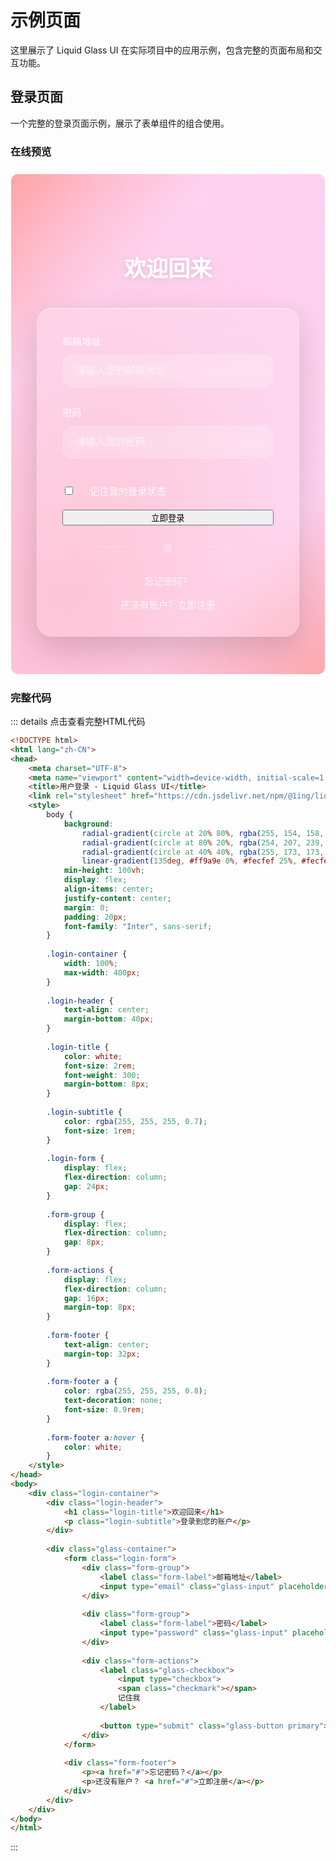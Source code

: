 # 示例页面

这里展示了 Liquid Glass UI 在实际项目中的应用示例，包含完整的页面布局和交互功能。

<link rel="stylesheet" href="https://cdn.jsdelivr.net/npm/@1ing/liquid-glass-ui@latest/liquid-glass-ui.css">

## 登录页面

一个完整的登录页面示例，展示了表单组件的组合使用。

### 在线预览

<div style="margin: 24px 0; border: 1px solid rgba(255, 255, 255, 0.1); border-radius: 12px; overflow: hidden;">
  <iframe 
    srcdoc='<!DOCTYPE html>
<html lang="zh-CN">
<head>
    <meta charset="UTF-8">
    <meta name="viewport" content="width=device-width, initial-scale=1.0">
    <title>用户登录 - Liquid Glass UI</title>
    <link rel="stylesheet" href="https://cdn.jsdelivr.net/npm/@1ing/liquid-glass-ui@latest/liquid-glass-ui.css">
    <style>
        @import url("https://fonts.googleapis.com/css2?family=Inter:wght@300;400;500;600&display=swap");
        
        * {
            font-family: "Inter", sans-serif;
        }
        
        body {
            background: 
                radial-gradient(circle at 20% 80%, rgba(255, 154, 158, 0.4) 0%, transparent 50%),
                radial-gradient(circle at 80% 20%, rgba(254, 207, 239, 0.6) 0%, transparent 50%),
                radial-gradient(circle at 40% 40%, rgba(255, 173, 173, 0.3) 0%, transparent 50%),
                linear-gradient(135deg, #ff9a9e 0%, #fecfef 25%, #fecfef 75%, #ff9a9e 100%);
            min-height: 100vh;
            display: flex;
            align-items: center;
            justify-content: center;
            margin: 0;
            padding: 20px;
            position: relative;
            overflow: hidden;
        }
        
        body::before {
            content: "";
            position: absolute;
            top: -50%;
            left: -50%;
            width: 200%;
            height: 200%;
            background: 
                radial-gradient(circle at 25% 25%, rgba(255, 255, 255, 0.1) 0%, transparent 50%),
                radial-gradient(circle at 75% 75%, rgba(255, 255, 255, 0.08) 0%, transparent 50%);
            animation: float 20s ease-in-out infinite;
            pointer-events: none;
        }
        
        @keyframes float {
            0%, 100% { transform: translate(0, 0) rotate(0deg); }
            33% { transform: translate(30px, -30px) rotate(120deg); }
            66% { transform: translate(-20px, 20px) rotate(240deg); }
        }
        
        .login-container {
            width: 100%;
            max-width: 420px;
            position: relative;
            z-index: 1;
        }
        
        .login-header {
            text-align: center;
            margin-bottom: 40px;
        }
        
        .login-title {
            color: white;
            font-size: 2.2rem;
            font-weight: 600;
            margin-bottom: 8px;
            text-shadow: 0 2px 10px rgba(0, 0, 0, 0.1);
        }
        
        .login-subtitle {
            color: rgba(255, 255, 255, 0.8);
            font-size: 1.1rem;
            font-weight: 400;
        }
        
        .glass-container {
            background: rgba(255, 255, 255, 0.15);
            backdrop-filter: blur(25px);
            border: 1px solid rgba(255, 255, 255, 0.25);
            border-radius: 24px;
            padding: 40px;
            box-shadow: 
                0 20px 50px rgba(0, 0, 0, 0.15),
                inset 0 1px 0 rgba(255, 255, 255, 0.4);
            position: relative;
            overflow: hidden;
        }
        
        .glass-container::before {
            content: "";
            position: absolute;
            top: 0;
            left: 0;
            right: 0;
            height: 1px;
            background: linear-gradient(90deg, transparent, rgba(255, 255, 255, 0.6), transparent);
        }
        
        .login-form {
            display: flex;
            flex-direction: column;
            gap: 28px;
        }
        
        .form-group {
            display: flex;
            flex-direction: column;
            gap: 12px;
        }
        
        .form-label {
            color: rgba(255, 255, 255, 0.9);
            font-weight: 500;
            font-size: 0.95rem;
            letter-spacing: 0.025em;
        }
        
        .glass-input {
            background: rgba(255, 255, 255, 0.1);
            border: 1px solid rgba(255, 255, 255, 0.2);
            border-radius: 16px;
            padding: 16px 20px;
            font-size: 1rem;
            color: white;
            backdrop-filter: blur(10px);
            transition: all 0.3s ease;
        }
        
        .glass-input:focus {
            background: rgba(255, 255, 255, 0.15);
            border-color: rgba(255, 255, 255, 0.4);
            transform: translateY(-2px);
            box-shadow: 0 10px 25px rgba(0, 0, 0, 0.1);
        }
        
        .glass-input::placeholder {
            color: rgba(255, 255, 255, 0.6);
        }
        
        .form-actions {
            display: flex;
            flex-direction: column;
            gap: 20px;
            margin-top: 12px;
        }
        
        .glass-checkbox {
            display: flex;
            align-items: center;
            gap: 12px;
            cursor: pointer;
            color: rgba(255, 255, 255, 0.9);
            font-size: 0.95rem;
        }
        
        .glass-button.primary.large {
            background: linear-gradient(145deg, rgba(255, 255, 255, 0.9), rgba(255, 255, 255, 0.7)) !important;
            color: rgba(0, 0, 0, 0.8) !important;
            border: none !important;
            border-radius: 16px !important;
            padding: 18px 24px !important;
            font-size: 1.1rem !important;
            font-weight: 600 !important;
            cursor: pointer;
            transition: all 0.3s ease !important;
            backdrop-filter: blur(10px) !important;
            box-shadow: 0 10px 25px rgba(0, 0, 0, 0.1) !important;
            width: 100% !important;
            text-align: center;
        }
        
        .glass-button.primary.large:hover {
            transform: translateY(-2px) !important;
            box-shadow: 0 15px 35px rgba(0, 0, 0, 0.15) !important;
            background: linear-gradient(145deg, rgba(255, 255, 255, 0.95), rgba(255, 255, 255, 0.8)) !important;
        }
        
        .glass-button.primary.large:focus {
            outline: none !important;
            box-shadow: 0 15px 35px rgba(0, 0, 0, 0.15), 0 0 0 3px rgba(255, 255, 255, 0.3) !important;
        }
        
        .form-footer {
            text-align: center;
            margin-top: 32px;
            display: flex;
            flex-direction: column;
            gap: 16px;
        }
        
        .form-footer a {
            color: rgba(255, 255, 255, 0.8);
            text-decoration: none;
            font-size: 0.95rem;
            font-weight: 500;
            transition: all 0.2s ease;
        }
        
        .form-footer a:hover {
            color: white;
            text-shadow: 0 2px 8px rgba(255, 255, 255, 0.3);
        }
        
        .divider {
            display: flex;
            align-items: center;
            margin: 24px 0;
            color: rgba(255, 255, 255, 0.6);
            font-size: 0.9rem;
        }
        
        .divider::before,
        .divider::after {
            content: "";
            flex: 1;
            height: 1px;
            background: linear-gradient(90deg, transparent, rgba(255, 255, 255, 0.3), transparent);
        }
        
        .divider span {
            padding: 0 20px;
        }
    </style>
</head>
<body>
    <div class="login-container">
        <div class="login-header">
            <h1 class="login-title">欢迎回来</h1>
        </div>
        <div class="glass-container">
            <form class="login-form">
                <div class="form-group">
                    <label class="form-label">邮箱地址</label>
                    <input type="email" class="glass-input" placeholder="请输入您的邮箱地址" required>
                </div>
                <div class="form-group">
                    <label class="form-label">密码</label>
                    <input type="password" class="glass-input" placeholder="请输入您的密码" required>
                </div>
                <div class="form-actions">
                    <label class="glass-checkbox">
                        <input type="checkbox">
                        <span class="checkmark"></span>
                        记住我的登录状态
                    </label>
                    <button type="submit" class="glass-button primary">立即登录</button>
                </div>
            </form>
            <div class="divider">
                <span>或</span>
            </div>
            <div class="form-footer">
                <a href="javascript:void(0);">忘记密码？</a>
                <a href="javascript:void(0);">还没有账户？立即注册</a>
            </div>
        </div>
    </div>
</body>
</html>'
    style="width: 100%; height: 800px; border: none;"
    title="登录页面预览">
  </iframe>
</div>

### 完整代码

::: details 点击查看完整HTML代码
```html
<!DOCTYPE html>
<html lang="zh-CN">
<head>
    <meta charset="UTF-8">
    <meta name="viewport" content="width=device-width, initial-scale=1.0">
    <title>用户登录 - Liquid Glass UI</title>
    <link rel="stylesheet" href="https://cdn.jsdelivr.net/npm/@1ing/liquid-glass-ui@latest/liquid-glass-ui.css">
    <style>
        body {
            background: 
                radial-gradient(circle at 20% 80%, rgba(255, 154, 158, 0.4) 0%, transparent 50%),
                radial-gradient(circle at 80% 20%, rgba(254, 207, 239, 0.6) 0%, transparent 50%),
                radial-gradient(circle at 40% 40%, rgba(255, 173, 173, 0.3) 0%, transparent 50%),
                linear-gradient(135deg, #ff9a9e 0%, #fecfef 25%, #fecfef 75%, #ff9a9e 100%);
            min-height: 100vh;
            display: flex;
            align-items: center;
            justify-content: center;
            margin: 0;
            padding: 20px;
            font-family: "Inter", sans-serif;
        }
        
        .login-container {
            width: 100%;
            max-width: 400px;
        }
        
        .login-header {
            text-align: center;
            margin-bottom: 40px;
        }
        
        .login-title {
            color: white;
            font-size: 2rem;
            font-weight: 300;
            margin-bottom: 8px;
        }
        
        .login-subtitle {
            color: rgba(255, 255, 255, 0.7);
            font-size: 1rem;
        }
        
        .login-form {
            display: flex;
            flex-direction: column;
            gap: 24px;
        }
        
        .form-group {
            display: flex;
            flex-direction: column;
            gap: 8px;
        }
        
        .form-actions {
            display: flex;
            flex-direction: column;
            gap: 16px;
            margin-top: 8px;
        }
        
        .form-footer {
            text-align: center;
            margin-top: 32px;
        }
        
        .form-footer a {
            color: rgba(255, 255, 255, 0.8);
            text-decoration: none;
            font-size: 0.9rem;
        }
        
        .form-footer a:hover {
            color: white;
        }
    </style>
</head>
<body>
    <div class="login-container">
        <div class="login-header">
            <h1 class="login-title">欢迎回来</h1>
            <p class="login-subtitle">登录到您的账户</p>
        </div>
        
        <div class="glass-container">
            <form class="login-form">
                <div class="form-group">
                    <label class="form-label">邮箱地址</label>
                    <input type="email" class="glass-input" placeholder="请输入邮箱地址" required>
                </div>
                
                <div class="form-group">
                    <label class="form-label">密码</label>
                    <input type="password" class="glass-input" placeholder="请输入密码" required>
                </div>
                
                <div class="form-actions">
                    <label class="glass-checkbox">
                        <input type="checkbox">
                        <span class="checkmark"></span>
                        记住我
                    </label>
                    
                    <button type="submit" class="glass-button primary">登录</button>
                </div>
            </form>
            
            <div class="form-footer">
                <p><a href="#">忘记密码？</a></p>
                <p>还没有账户？ <a href="#">立即注册</a></p>
            </div>
        </div>
    </div>
</body>
</html>
```
::: 
